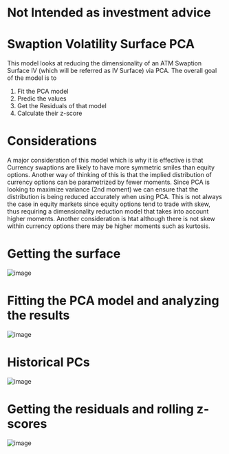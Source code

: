 # Not Intended as investment advice
# Swaption Volatility Surface PCA
This model looks at reducing the dimensionality of an ATM Swaption Surface IV (which will be referred as IV Surface) via PCA. The overall goal of the model is to 
1. Fit the PCA model
2. Predic the values
3. Get the Residuals of that model
4. Calculate their z-score

# Considerations
A major consideration of this model which is why it is effective is that Currency swaptions are likely to have more symmetric smiles than equity options. Another way of thinking of this is that the implied distribution of currency options can be parametrized by fewer moments. Since PCA is looking to maximize variance (2nd moment) we can ensure that the distribution is being reduced accurately when using PCA. This is not always the case in equity markets since equity options tend to trade with skew, thus requiring a dimensionality reduction model that takes into account higher moments. Another consideration is htat although there is not skew within currency options there may be higher moments such as kurtosis. 

# Getting the surface
![image](https://github.com/diegodalvarez/SwaptionVolPCASurface/assets/48641554/be34985f-279f-4278-8b88-ef69367236a4)
# Fitting the PCA model and analyzing the results
![image](https://github.com/diegodalvarez/SwaptionVolPCASurface/assets/48641554/9a173701-a213-47d9-a43e-6ecd3ef2935a)
# Historical PCs
![image](https://github.com/diegodalvarez/SwaptionVolPCASurface/assets/48641554/d5f7d1b4-07e6-456a-aa5e-99b68a51de5b)
# Getting the residuals and rolling z-scores
![image](https://github.com/diegodalvarez/SwaptionVolPCASurface/assets/48641554/91cd5f37-c482-4eeb-b21d-f3546e6a51dd)
